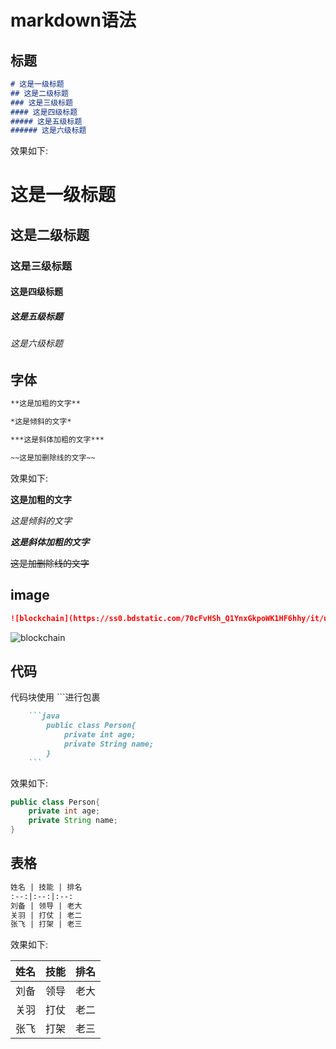 # markdown语法

## 标题

```markdown
# 这是一级标题
## 这是二级标题
### 这是三级标题
#### 这是四级标题
##### 这是五级标题
###### 这是六级标题
```

效果如下:

# 这是一级标题
## 这是二级标题
### 这是三级标题
#### 这是四级标题
##### 这是五级标题
###### 这是六级标题

## 字体

```markdown
**这是加粗的文字**

*这是倾斜的文字*

***这是斜体加粗的文字***

~~这是加删除线的文字~~
```

效果如下:

**这是加粗的文字**

*这是倾斜的文字*

***这是斜体加粗的文字***

~~这是加删除线的文字~~

## image

```markdown
![blockchain](https://ss0.bdstatic.com/70cFvHSh_Q1YnxGkpoWK1HF6hhy/it/u=702257389,1274025419&fm=27&gp=0.jpg "区块链")
```

![blockchain](https://ss0.bdstatic.com/70cFvHSh_Q1YnxGkpoWK1HF6hhy/it/u=702257389,1274025419&fm=27&gp=0.jpg "区块链")

## 代码

代码块使用 ```进行包裹

```markdown
    ```java
        public class Person{
            private int age;
            private String name;
        }
    ```
```

效果如下:

```java
public class Person{
    private int age;
    private String name;
}
```

## 表格

```markdown
姓名 | 技能 | 排名
:--:|:--:|:--:
刘备 | 领导 | 老大
关羽 | 打仗 | 老二
张飞 | 打架 | 老三
```

效果如下:

姓名 | 技能 | 排名
:--:|:--:|:--:
刘备 | 领导 | 老大
关羽 | 打仗 | 老二
张飞 | 打架 | 老三
